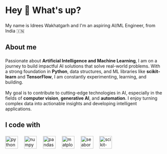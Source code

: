 <h1 align="left">Hey 👋 What's up?</h1>

###

<p align="left">My name is Idrees Wakhatgarh and I'm an aspiring AI/ML Engineer, from India 🇮🇳</p>

###

<h2 align="left">About me</h2>

###

<p align="left">
Passionate about <b>Artificial Intelligence and Machine Learning</b>, I am on a journey to build impactful AI solutions that solve real-world problems.  
With a strong foundation in <b>Python</b>, data structures, and ML libraries like <b>scikit-learn</b> and <b>TensorFlow</b>, I am constantly experimenting, learning, and building.  
<br><br>
My goal is to contribute to cutting-edge technologies in AI, especially in the fields of <b>computer vision</b>, <b>generative AI</b>, and <b>automation</b>.  
I enjoy turning complex data into actionable insights and developing intelligent applications.  
</p>

###

<h2 align="left">I code with</h2>

###

<div align="left">
  <img src="https://cdn.jsdelivr.net/gh/devicons/devicon/icons/python/python-original.svg" height="40" alt="python logo" />
  <img width="12" />
  <img src="https://raw.githubusercontent.com/numpy/numpy/main/branding/logo/primary/numpylogo.svg" height="40" alt="numpy logo" />
  <img width="12" />
  <img src="https://pandas.pydata.org/static/img/pandas_mark.svg" height="40" alt="pandas logo" />
  <img width="12" />
  <img src="https://matplotlib.org/_static/logo_light.svg" height="40" alt="matplotlib logo" />
  <img width="12" />
  <img src="https://seaborn.pydata.org/_static/logo-wide-lightbg.svg" height="40" alt="seaborn logo" />
  <img width="12" />
  <img src="https://upload.wikimedia.org/wikipedia/commons/0/05/Scikit_learn_logo_small.svg" height="40" alt="scikit-learn logo" />
</div>


###
